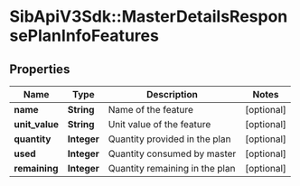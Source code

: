 # SibApiV3Sdk::MasterDetailsResponsePlanInfoFeatures

## Properties
Name | Type | Description | Notes
------------ | ------------- | ------------- | -------------
**name** | **String** | Name of the feature | [optional] 
**unit_value** | **String** | Unit value of the feature | [optional] 
**quantity** | **Integer** | Quantity provided in the plan | [optional] 
**used** | **Integer** | Quantity consumed by master | [optional] 
**remaining** | **Integer** | Quantity remaining in the plan | [optional] 



